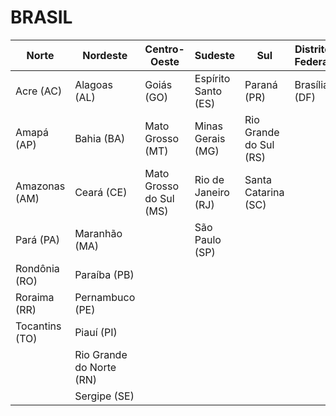 # BRASIL




| Norte         | Nordeste        | Centro-Oeste      | Sudeste         | Sul         | Distrito Federal         |
|---------------|------------------|-------------------|-----------------|-------------------------------------|---------------------------------|
| Acre (AC)               | Alagoas (AL)                          | Goiás (GO)                         | Espírito Santo (ES)                | Paraná (PR)                         | Brasília (DF)                   |
| Amapá (AP)              | Bahia (BA)                            | Mato Grosso (MT)                   | Minas Gerais (MG)                  | Rio Grande do Sul (RS)              |                                 |
| Amazonas (AM)           | Ceará (CE)                            | Mato Grosso do Sul (MS)            | Rio de Janeiro (RJ)                 | Santa Catarina (SC)                 |                                 |
| Pará (PA)               | Maranhão (MA)                         |                                    | São Paulo (SP)                      |                                     |                                 |
| Rondônia (RO)           | Paraíba (PB)                         |                                    |                                     |                                     |                                 |
| Roraima (RR)            | Pernambuco (PE)                       |                                    |                                     |                                     |                                 |
| Tocantins (TO)          | Piauí (PI)                            |                                    |                                     |                                     |                                 |
|                         | Rio Grande do Norte (RN)              |                                    |                                     |                                     |                                 |
|                         | Sergipe (SE)                          |                                    |                                     |                                     |                                 |
